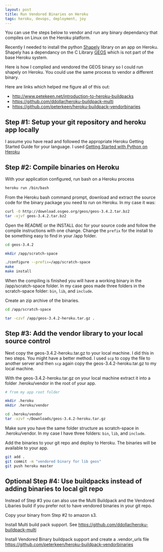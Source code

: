 ```yaml
---
layout: post
title: Run Vendored Binaries on Heroku
tags: heroku, devops, deployment, joy
---
```


You can use the steps below to vendor and run any binary dependancy that compiles on Linux on the Heroku platform. 

Recently I needed to install the python [Shapely](https://pypi.python.org/pypi/Shapely) library on an app on Heroku. Shapely has a dependancy on the C Library [GEOS](http://trac.osgeo.org/geos/) which is not part of the base Heroku system. 

Here is how I complied and vendored the GEOS binary so I could run shapely on Heroku. You could use the same process to vendor a different binary.

Here are links which helped me figure all of this out:

* http://www.petekeen.net/introduction-to-heroku-buildpacks
* https://github.com/ddollar/heroku-buildpack-multi
* https://github.com/peterkeen/heroku-buildpack-vendorbinaries

Step #1: Setup your git repository and heroku app locally
----

I assume you have read and followed the appropriate Heroku Getting Started Guide for your language. I used [Getting Started with Python on Heroku](https://devcenter.heroku.com/articles/getting-started-with-python)


Step #2: Compile binaries on Heroku
----

With your application configured, run bash on a Heroku process

```bash
heroku run /bin/bash
```

From the Heroku bash command prompt, download and extract the source code for the binary package you need to run on Heroku. In my case it was:

```bash
curl -O http://download.osgeo.org/geos/geos-3.4.2.tar.bz2
tar -xjvf geos-3.4.2.tar.bz2
```

Open the README or the INSTALL doc for your source code and follow the compile instructions with one change. Change the `prefix` for the install to be something easy to find in your /app folder.

```bash
cd geos-3.4.2

mkdir /app/scratch-space

./configure --prefix=/app/scratch-space
make
make install
```

When the compiling is finished you will have a working binary in the /app/scratch-space folder. In my case geos made three folders in the scratch-space folder: `bin`, `lib`, and `include`.

Create an zip archive of the binaries. 

```bash
cd /app/scratch-space

tar -czvf /app/geos-3.4.2-heroku.tar.gz .
```

Step #3: Add the vendor library to your local source control 
----

Next copy the geos-3.4.2-heroku.tar.gz to your local machine. I did this in two steps. You might have a better method. I used `scp` to copy the file to another server and then `scp` again copy the geos-3.4.2-heroku.tar.gz to my local machine. 

With the geos-3.4.2-heroku.tar.gz on your local machine extract it into a folder .heroku/vendor in the root of your app. 


```bash
# from my app root folder

mkdir .heroku
mkdir .heroku/vendor

cd .heroku/vendor
tar -xzvf ~/Downloads/geos-3.4.2-heroku.tar.gz
```

Make sure you have the same folder structure as scratch-space in .heroku/vendor. In my case I have three folders: `bin`, `lib`, and `include`.

Add the binaries to your git repo and deploy to Heroku. The binaries will be available to your app.

```bash
git add .
git commit -m "vendored binary for lib geos"
git push heroku master
```

Optional Step #4: Use buildpacks instead of adding binaries to local git repo
----

Instead of Step #3 you can also use the Multi Buildpack and the Vendored Libaries build if you prefer not to have vendored binaries in your git repo. 

Copy your binary from Step #2 to amazon s3. 

Install Multi build pack support. See https://github.com/ddollar/heroku-buildpack-multi

Install Vendored Binary buildpack support and create a .vendor_urls file https://github.com/peterkeen/heroku-buildpack-vendorbinaries
